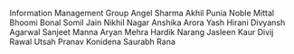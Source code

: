 Information Management Group
Angel Sharma
Akhil Punia
Noble Mittal
Bhoomi Bonal
Somil Jain
Nikhil Nagar
Anshika Arora
Yash Hirani
Divyansh Agarwal
Sanjeet Manna
Aryan Mehra
Hardik Narang
Jasleen Kaur
Divij Rawal
Utsah
Pranav Konidena
Saurabh Rana